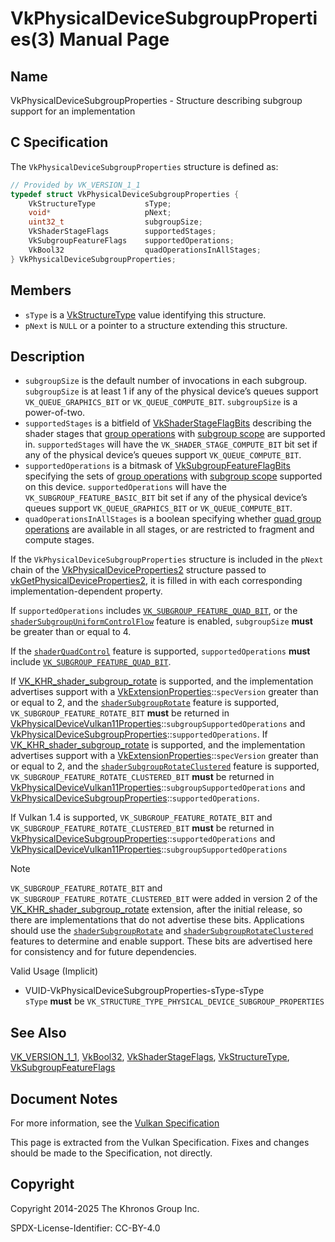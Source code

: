 # VkPhysicalDeviceSubgroupProperties(3) Manual Page

## Name

VkPhysicalDeviceSubgroupProperties - Structure describing subgroup support for an implementation



## [](#_c_specification)C Specification

The `VkPhysicalDeviceSubgroupProperties` structure is defined as:

```c++
// Provided by VK_VERSION_1_1
typedef struct VkPhysicalDeviceSubgroupProperties {
    VkStructureType           sType;
    void*                     pNext;
    uint32_t                  subgroupSize;
    VkShaderStageFlags        supportedStages;
    VkSubgroupFeatureFlags    supportedOperations;
    VkBool32                  quadOperationsInAllStages;
} VkPhysicalDeviceSubgroupProperties;
```

## [](#_members)Members

- `sType` is a [VkStructureType](https://registry.khronos.org/vulkan/specs/latest/man/html/VkStructureType.html) value identifying this structure.
- `pNext` is `NULL` or a pointer to a structure extending this structure.

## [](#_description)Description

- []()`subgroupSize` is the default number of invocations in each subgroup. `subgroupSize` is at least 1 if any of the physical device’s queues support `VK_QUEUE_GRAPHICS_BIT` or `VK_QUEUE_COMPUTE_BIT`. `subgroupSize` is a power-of-two.
- []()`supportedStages` is a bitfield of [VkShaderStageFlagBits](https://registry.khronos.org/vulkan/specs/latest/man/html/VkShaderStageFlagBits.html) describing the shader stages that [group operations](https://registry.khronos.org/vulkan/specs/latest/html/vkspec.html#shaders-group-operations) with [subgroup scope](https://registry.khronos.org/vulkan/specs/latest/html/vkspec.html#shaders-scope-subgroup) are supported in. `supportedStages` will have the `VK_SHADER_STAGE_COMPUTE_BIT` bit set if any of the physical device’s queues support `VK_QUEUE_COMPUTE_BIT`.
- []()`supportedOperations` is a bitmask of [VkSubgroupFeatureFlagBits](https://registry.khronos.org/vulkan/specs/latest/man/html/VkSubgroupFeatureFlagBits.html) specifying the sets of [group operations](https://registry.khronos.org/vulkan/specs/latest/html/vkspec.html#shaders-group-operations) with [subgroup scope](https://registry.khronos.org/vulkan/specs/latest/html/vkspec.html#shaders-scope-subgroup) supported on this device. `supportedOperations` will have the `VK_SUBGROUP_FEATURE_BASIC_BIT` bit set if any of the physical device’s queues support `VK_QUEUE_GRAPHICS_BIT` or `VK_QUEUE_COMPUTE_BIT`.
- []()`quadOperationsInAllStages` is a boolean specifying whether [quad group operations](https://registry.khronos.org/vulkan/specs/latest/html/vkspec.html#shaders-quad-operations) are available in all stages, or are restricted to fragment and compute stages.

If the `VkPhysicalDeviceSubgroupProperties` structure is included in the `pNext` chain of the [VkPhysicalDeviceProperties2](https://registry.khronos.org/vulkan/specs/latest/man/html/VkPhysicalDeviceProperties2.html) structure passed to [vkGetPhysicalDeviceProperties2](https://registry.khronos.org/vulkan/specs/latest/man/html/vkGetPhysicalDeviceProperties2.html), it is filled in with each corresponding implementation-dependent property.

If `supportedOperations` includes [`VK_SUBGROUP_FEATURE_QUAD_BIT`](https://registry.khronos.org/vulkan/specs/latest/html/vkspec.html#features-subgroup-quad), or the [`shaderSubgroupUniformControlFlow`](https://registry.khronos.org/vulkan/specs/latest/html/vkspec.html#features-shaderSubgroupUniformControlFlow) feature is enabled, `subgroupSize` **must** be greater than or equal to 4.

If the [`shaderQuadControl`](https://registry.khronos.org/vulkan/specs/latest/html/vkspec.html#features-shaderQuadControl) feature is supported, `supportedOperations` **must** include [`VK_SUBGROUP_FEATURE_QUAD_BIT`](https://registry.khronos.org/vulkan/specs/latest/html/vkspec.html#features-subgroup-quad).

If [VK\_KHR\_shader\_subgroup\_rotate](https://registry.khronos.org/vulkan/specs/latest/man/html/VK_KHR_shader_subgroup_rotate.html) is supported, and the implementation advertises support with a [VkExtensionProperties](https://registry.khronos.org/vulkan/specs/latest/man/html/VkExtensionProperties.html)::`specVersion` greater than or equal to 2, and the [`shaderSubgroupRotate`](https://registry.khronos.org/vulkan/specs/latest/html/vkspec.html#features-shaderSubgroupRotate) feature is supported, `VK_SUBGROUP_FEATURE_ROTATE_BIT` **must** be returned in [VkPhysicalDeviceVulkan11Properties](https://registry.khronos.org/vulkan/specs/latest/man/html/VkPhysicalDeviceVulkan11Properties.html)::`subgroupSupportedOperations` and [VkPhysicalDeviceSubgroupProperties](https://registry.khronos.org/vulkan/specs/latest/man/html/VkPhysicalDeviceSubgroupProperties.html)::`supportedOperations`. If [VK\_KHR\_shader\_subgroup\_rotate](https://registry.khronos.org/vulkan/specs/latest/man/html/VK_KHR_shader_subgroup_rotate.html) is supported, and the implementation advertises support with a [VkExtensionProperties](https://registry.khronos.org/vulkan/specs/latest/man/html/VkExtensionProperties.html)::`specVersion` greater than or equal to 2, and the [`shaderSubgroupRotateClustered`](https://registry.khronos.org/vulkan/specs/latest/html/vkspec.html#features-shaderSubgroupRotateClustered) feature is supported, `VK_SUBGROUP_FEATURE_ROTATE_CLUSTERED_BIT` **must** be returned in [VkPhysicalDeviceVulkan11Properties](https://registry.khronos.org/vulkan/specs/latest/man/html/VkPhysicalDeviceVulkan11Properties.html)::`subgroupSupportedOperations` and [VkPhysicalDeviceSubgroupProperties](https://registry.khronos.org/vulkan/specs/latest/man/html/VkPhysicalDeviceSubgroupProperties.html)::`supportedOperations`.

If Vulkan 1.4 is supported, `VK_SUBGROUP_FEATURE_ROTATE_BIT` and `VK_SUBGROUP_FEATURE_ROTATE_CLUSTERED_BIT` **must** be returned in [VkPhysicalDeviceSubgroupProperties](https://registry.khronos.org/vulkan/specs/latest/man/html/VkPhysicalDeviceSubgroupProperties.html)::`supportedOperations` and [VkPhysicalDeviceVulkan11Properties](https://registry.khronos.org/vulkan/specs/latest/man/html/VkPhysicalDeviceVulkan11Properties.html)::`subgroupSupportedOperations`

Note

`VK_SUBGROUP_FEATURE_ROTATE_BIT` and `VK_SUBGROUP_FEATURE_ROTATE_CLUSTERED_BIT` were added in version 2 of the [VK\_KHR\_shader\_subgroup\_rotate](https://registry.khronos.org/vulkan/specs/latest/man/html/VK_KHR_shader_subgroup_rotate.html) extension, after the initial release, so there are implementations that do not advertise these bits. Applications should use the [`shaderSubgroupRotate`](https://registry.khronos.org/vulkan/specs/latest/html/vkspec.html#features-shaderSubgroupRotate) and [`shaderSubgroupRotateClustered`](https://registry.khronos.org/vulkan/specs/latest/html/vkspec.html#features-shaderSubgroupRotateClustered) features to determine and enable support. These bits are advertised here for consistency and for future dependencies.

Valid Usage (Implicit)

- [](#VUID-VkPhysicalDeviceSubgroupProperties-sType-sType)VUID-VkPhysicalDeviceSubgroupProperties-sType-sType  
  `sType` **must** be `VK_STRUCTURE_TYPE_PHYSICAL_DEVICE_SUBGROUP_PROPERTIES`

## [](#_see_also)See Also

[VK\_VERSION\_1\_1](https://registry.khronos.org/vulkan/specs/latest/man/html/VK_VERSION_1_1.html), [VkBool32](https://registry.khronos.org/vulkan/specs/latest/man/html/VkBool32.html), [VkShaderStageFlags](https://registry.khronos.org/vulkan/specs/latest/man/html/VkShaderStageFlags.html), [VkStructureType](https://registry.khronos.org/vulkan/specs/latest/man/html/VkStructureType.html), [VkSubgroupFeatureFlags](https://registry.khronos.org/vulkan/specs/latest/man/html/VkSubgroupFeatureFlags.html)

## [](#_document_notes)Document Notes

For more information, see the [Vulkan Specification](https://registry.khronos.org/vulkan/specs/latest/html/vkspec.html#VkPhysicalDeviceSubgroupProperties)

This page is extracted from the Vulkan Specification. Fixes and changes should be made to the Specification, not directly.

## [](#_copyright)Copyright

Copyright 2014-2025 The Khronos Group Inc.

SPDX-License-Identifier: CC-BY-4.0